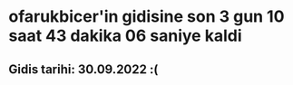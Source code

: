 # ofarukbicer'in gidisine son 3 gun 10 saat 43 dakika 06 saniye kaldi

## Gidis tarihi: 30.09.2022 :(